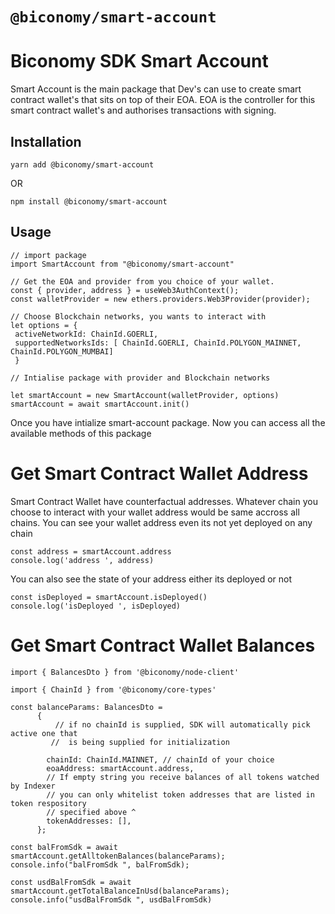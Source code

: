 # `@biconomy/smart-account`

# Biconomy SDK Smart Account

Smart Account is the main package that Dev's can use to create smart contract wallet's that sits on top of their EOA. EOA is the controller for this smart contract wallet's and authorises transactions with signing. 

## Installation

```yarn add @biconomy/smart-account```

OR

```npm install @biconomy/smart-account ```

## Usage

```
// import package
import SmartAccount from "@biconomy/smart-account"

// Get the EOA and provider from you choice of your wallet.
const { provider, address } = useWeb3AuthContext();
const walletProvider = new ethers.providers.Web3Provider(provider);

// Choose Blockchain networks, you wants to interact with
let options = {
 activeNetworkId: ChainId.GOERLI,
 supportedNetworksIds: [ ChainId.GOERLI, ChainId.POLYGON_MAINNET, ChainId.POLYGON_MUMBAI]
 }

// Intialise package with provider and Blockchain networks

let smartAccount = new SmartAccount(walletProvider, options)
smartAccount = await smartAccount.init()

```

Once you have intialize smart-account package. Now you can access all the available methods of this package

# Get Smart Contract Wallet Address

Smart Contract Wallet have counterfactual addresses. Whatever chain you choose to interact with your wallet address would be same accross all chains. You can see your wallet address even its not yet deployed on any chain

```
const address = smartAccount.address
console.log('address ', address)
```

You can also see the state of your address either its deployed or not

```
const isDeployed = smartAccount.isDeployed()
console.log('isDeployed ', isDeployed)
```

# Get Smart Contract Wallet Balances

```
import { BalancesDto } from '@biconomy/node-client'

import { ChainId } from '@biconomy/core-types'

const balanceParams: BalancesDto =
      {
          // if no chainId is supplied, SDK will automatically pick active one that
         //  is being supplied for initialization

        chainId: ChainId.MAINNET, // chainId of your choice
        eoaAddress: smartAccount.address,
        // If empty string you receive balances of all tokens watched by Indexer
        // you can only whitelist token addresses that are listed in token respository
        // specified above ^
        tokenAddresses: [], 
      };

const balFromSdk = await smartAccount.getAlltokenBalances(balanceParams);
console.info("balFromSdk ", balFromSdk);

const usdBalFromSdk = await smartAccount.getTotalBalanceInUsd(balanceParams);
console.info("usdBalFromSdk ", usdBalFromSdk)

```




